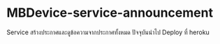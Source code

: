 # MBDevice-service-announcement
Service สร้างประกาศและดูข้อความจากประกาศทั้งหมด
ปัจจุบันนำไป Deploy ที่ heroku
